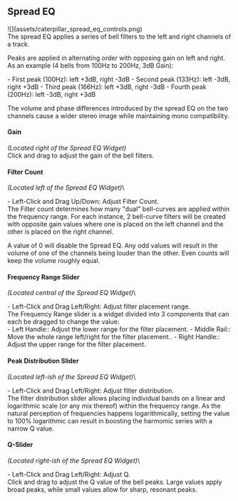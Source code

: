 <h2 class="txt-blue">Spread EQ</h2>
<div class="image">
![](assets/caterpillar_spread_eq_controls.png)
</div>
</div>
The spread EQ applies a series of bell filters to the left and right channels of a track. 

Peaks are applied in alternating order with opposing gain on left and right.
As an example (4 bells from 100Hz to 200Hz, 3dB Gain):
<div class="block bg-dark-1">
- <span class="txt-purple">First peak (100Hz)</span>: left +3dB, right -3dB
- <span class="txt-purple">Second peak (133Hz)</span>: left -3dB, right +3dB
- <span class="txt-purple">Third peak (166Hz)</span>: left +3dB, right -3dB
- <span class="txt-purple">Fourth peak (200Hz)</span>: left -3dB, right +3dB
</div>

The volume and phase differences introduced by the spread EQ on the two channels cause a wider stereo image while maintaining mono compatibility.
<br/>

#### Gain
<span class="location">*(Located right of the Spread EQ Widget)*</span>\
Click and drag to adjust the gain of the bell filters.

#### Filter Count
<span class="location">*(Located left of the Spread EQ Widget)*</span>\
<div class="block controls bg-dark-2">
- <span class="item">Left-Click and Drag Up/Down:</span> Adjust Filter Count.
</div>
The Filter count determines how many "dual" bell-curves are applied within the frequency range.
For each instance, 2 bell-curve filters will be created with opposite gain values where one is placed on the left channel and the other is placed on the right channel.

A value of 0 will disable the Spread EQ.
Any odd values will result in the volume of one of the channels being louder than the other. 
Even counts will keep the volume roughly equal.

<div class="pb"></div>

#### Frequency Range Slider
<span class="location">*(Located central of the Spread EQ Widget)*</span>\
<div class="block controls bg-dark-2">
- <span class="item">Left-Click and Drag Left/Right:</span> Adjust filter placement range.
</div>
The Frequency Range slider is a widget divided into 3 components that can each be dragged to
change the value:
<div class="block bg-dark-1">
- <span class="txt-purple">Left Handle:</span>: Adjust the lower range for the filter placement.
- <span class="txt-purple">Middle Rail:</span>: Move the whole range left/right for the filter placement..
- <span class="txt-purple">Right Handle:</span>: Adjust the upper range for the filter placement.
</div>
<span class="spacer"/>


#### Peak Distribution Slider
<span class="location">*(Located left-ish of the Spread EQ Widget)*</span>\
<div class="block controls bg-dark-2">
- <span class="item">Left-Click and Drag Left/Right:</span> Adjust filter distribution.
</div>
The filter distribution slider allows placing individual bands on a linear and logarithmic scale (or any mix thereof) within the frequency range.
As the natural perception of frequencies happens logarithmically, setting the value to 100% logarithmic can result in boosting the harmomic series with a narrow Q value.
<span class="spacer"/>


#### Q-Slider
<span class="location">*(Located right-ish of the Spread EQ Widget)*</span>\
<div class="block controls bg-dark-2">
- <span class="item">Left-Click and Drag Left/Right:</span> Adjust Q.
</div>
Click and drag to adjust the Q value of the bell peaks.
Large values apply broad peaks, while small values allow for sharp, resonant peaks.

<span class="spacer"/>


<div class="pb"></div>